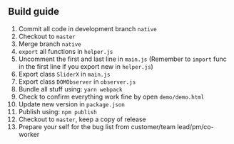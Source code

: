 ## Build guide
 1. Commit all code in development branch `native`
 2. Checkout to `master`
 3. Merge branch `native`
 4. `export` all functions in `helper.js`
 5. Uncomment the first and last line in `main.js` (Remember to `import` func in the first line if you export new in `helper.js`)
 6. Export class `SliderX` in `main.js`
 7. Export class `DOMObserver` in `observer.js`
 8. Bundle all stuff using: `yarn webpack`
 9. Check to confirm everything work fine by open `demo/demo.html`
 10. Update new version in `package.json`
 11. Publish using: `npm publish`
 12. Checkout to `master`, keep a copy of release
 13. Prepare your self for the bug list from customer/team lead/pm/co-worker